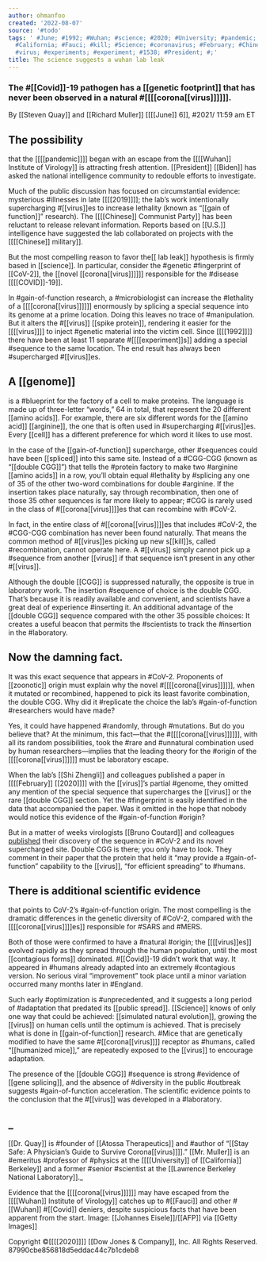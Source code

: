 ```yaml
---
author: ohmanfoo
created: '2022-08-07'
source: '#todo'
tags: ' #June; #1992; #Wuhan; #science; #2020; #University; #pandemic; #2019; #Covid;
  #California; #Fauci; #kill; #Science; #coronavirus; #February; #Chinese; #COVID;
  #virus; #experiments; #experiment; #1538; #President; #;'
title: The science suggests a wuhan lab leak
---
```


### The #[[Covid]]-19 pathogen has a [[genetic footprint]] that has never been observed in a natural #[[[[corona[[virus]]]]]].
By [[Steven Quay]] and [[Richard Muller]]
[[[[June]] 6]], #2021/  11:59 am ET

## The possibility 
that the [[[[pandemic]]]] began with an escape from the [[[[Wuhan]] Institute of Virology]] is attracting fresh attention. [[President]] [[Biden]] has asked the national intelligence community to redouble efforts to investigate.

Much of the public discussion has focused on circumstantial evidence: mysterious #illnesses in late [[[[2019]]]]; the lab’s work intentionally supercharging #[[virus]]es to increase lethality (known as “[[gain of function]]” research). The [[[[Chinese]] Communist Party]] has been reluctant to release relevant information. Reports based on [[U.S.]] intelligence have suggested the lab collaborated on projects with the [[[[Chinese]] military]].

But the most compelling reason to favor the[[ lab leak]] hypothesis is firmly based in [[science]]. In particular, consider the #genetic #fingerprint of [[CoV-2]], the [[novel [[corona[[virus]]]]]] responsible for the #disease [[[[COVID]]-19]]. 

In #gain-of-function research, a #microbiologist can increase the #lethality of a [[[[corona[[virus]]]]]] enormously by splicing a special sequence into its genome at a prime location. Doing this leaves no trace of #manipulation. But it alters the #[[virus]] [[spike protein]], rendering it easier for the [[[[virus]]]] to inject #genetic material into the victim cell. Since [[[[1992]]]] there have been at least 11 separate #[[[[experiment]]s]] adding a special #sequence to the same location. The end result has always been #supercharged #[[virus]]es.

## A [[genome]] 
is a #blueprint for the factory of a cell to make proteins. The language is made up of three-letter “words,” 64 in total, that represent the 20 different [[amino acids]]. For example, there are six different words for the [[amino acid]] [[arginine]], the one that is often used in #supercharging #[[virus]]es. Every [[cell]] has a different preference for which word it likes to use most.

In the case of the [[gain-of-function]] supercharge, other #sequences could have been [[spliced]] into this same site. Instead of a #CGG-CGG (known as “[[double CGG]]”) that tells the #protein factory to make two #arginine [[amino acids]] in a row, you’ll obtain equal #lethality by #splicing any one of 35 of the other two-word combinations for double #arginine. If the insertion takes place naturally, say through recombination, then one of those 35 other sequences is far more likely to appear; #CGG is rarely used in the class of #[[corona[[virus]]]]es that can recombine with #CoV-2.

In fact, in the entire class of #[[corona[[virus]]]]es that includes #CoV-2, the #CGG-CGG combination has never been found naturally. That means the common method of #[[virus]]es picking up new s[[kill]]s, called #recombination, cannot operate here. A #[[virus]] simply cannot pick up a #sequence from another [[virus]] if that sequence isn’t present in any other #[[virus]].

Although the double [[CGG]] is suppressed naturally, the opposite is true in laboratory work. The insertion #sequence of choice is the double CGG. That’s because it is readily available and convenient, and scientists have a great deal of experience #inserting it. An additional advantage of the [[double CGG]] sequence compared with the other 35 possible choices: It creates a useful beacon that permits the #scientists to track the #insertion in the #laboratory.

## Now the damning fact. 
It was this exact sequence that appears in #CoV-2. Proponents of [[zoonotic]] origin must explain why the novel #[[[[corona[[virus]]]]]], when it mutated or recombined, happened to pick its least favorite combination, the double CGG. Why did it #replicate the choice the lab’s #gain-of-function #researchers would have made?

Yes, it could have happened #randomly, through #mutations. But do you believe that? At the minimum, this fact—that the #[[[[corona[[virus]]]]]], with all its random possibilities, took the #rare and #unnatural combination used by human researchers—implies that the leading theory for the #origin of the [[[[corona[[virus]]]]]] must be laboratory escape.

When the lab’s [[Shi Zhengli]] and colleagues published a paper in [[[[February]] [[2020]]]] with the [[virus]]’s partial #genome, they omitted any mention of the special sequence that supercharges the [[virus]] or the rare [[double CGG]] section. Yet the #fingerprint is easily identified in the data that accompanied the paper. Was it omitted in the hope that nobody would notice this evidence of the #gain-of-function #origin?

But in a matter of weeks virologists [[Bruno Coutard]] and colleagues [published](https://www.researchgate.net/publication/339[[1538]]57_The_spike_glycoprotein_of_the_new_[[corona[[virus]]]]_[[2019]]-nCoV_contains_a_furin-like_cleavage_site_absent_in_CoV_of_the_same_clade) their discovery of the sequence in #CoV-2 and its novel supercharged site. Double CGG is there; you only have to look. They comment in their paper that the protein that held it “may provide a #gain-of-function” capability to the [[virus]], “for efficient spreading” to #humans.

## There is additional scientific evidence 
that points to CoV-2’s #gain-of-function origin. The most compelling is the dramatic differences in the genetic diversity of #CoV-2, compared with the [[[[corona[[virus]]]]es]] responsible for #SARS and #MERS.

Both of those were confirmed to have a #natural #origin; the [[[[virus]]es]] evolved rapidly as they spread through the human population, until the most [[contagious forms]] dominated. #[[Covid]]-19 didn’t work that way. It appeared in #humans already adapted into an extremely #contagious version. No serious viral “improvement” took place until a minor variation occurred many months later in #England.

Such early #optimization is #unprecedented, and it suggests a long period of #adaptation that predated its [[public spread]]. [[Science]] knows of only one way that could be achieved: [[simulated natural evolution]], growing the [[virus]] on human cells until the optimum is achieved. That is precisely what is done in [[gain-of-function]] research. #Mice that are genetically modified to have the same #[[corona[[virus]]]] receptor as #humans, called “[[humanized mice]],” are repeatedly exposed to the [[virus]] to encourage adaptation.

The presence of the [[double CGG]] #sequence is strong #evidence of [[gene splicing]], and the absence of #diversity in the public #outbreak suggests #gain-of-function acceleration. The scientific evidence points to the conclusion that the #[[virus]] was developed in a #laboratory.

## _
[[Dr. Quay]] is #founder of [[Atossa Therapeutics]] and #author of “[[Stay Safe: A Physician’s Guide to Survive Corona[[virus]]]].” [[Mr. Muller]] is an #emeritus #professor of #physics at the [[[[University]] of [[California]] Berkeley]] and a former #senior #scientist at the [[Lawrence Berkeley National Laboratory]]._

Evidence that the [[[[corona[[virus]]]]]] may have escaped from the [[[[Wuhan]] Institute of Virology]] catches up to #[[Fauci]] and other #[[Wuhan]] #[[Covid]] deniers, despite suspicious facts that have been apparent from the start. Image: [[Johannes Eisele]]/[[AFP]] via [[Getty Images]]

Copyright ©[[[[2020]]]] [[Dow Jones & Company]], Inc. All Rights Reserved. 87990cbe856818d5eddac44c7b1cdeb8